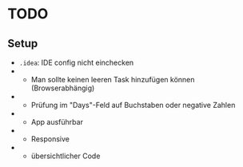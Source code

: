 # TODO

## Setup

* `.idea`: IDE config nicht einchecken
* - Man sollte keinen leeren Task hinzufügen können (Browserabhängig)
* - Prüfung im "Days"-Feld auf Buchstaben oder negative Zahlen
* + App ausführbar
* + Responsive
* + übersichtlicher Code